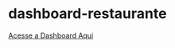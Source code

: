 # dashboard-restaurante 
[Acesse a Dashboard Aqui](https://lucasalvesm.github.io/dashboard-restaurante/)
